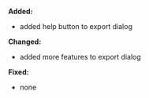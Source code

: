 **Added:**
* added help button to export dialog

**Changed:**
* added more features to export dialog

**Fixed:**
* none
